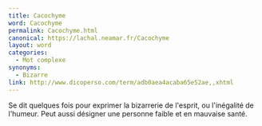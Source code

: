 ```yaml
---
title: Cacochyme
word: Cacochyme
permalink: Cacochyme.html
canonical: https://lachal.neamar.fr/Cacochyme
layout: word
categories:
  - Mot complexe
synonyms:
  - Bizarre
link: http://www.dicoperso.com/term/adb0aea4acaba65e52ae,,xhtml
---
```


Se dit quelques fois pour exprimer la bizarrerie de l'esprit, ou l'inégalité de l'humeur. Peut aussi désigner une personne faible et en mauvaise santé.

